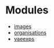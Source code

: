 # Modules

- [images](./images/index.md)
- [organisations](./organisations/index.md)
- [vaeexps](./vaeexps/index.md)



